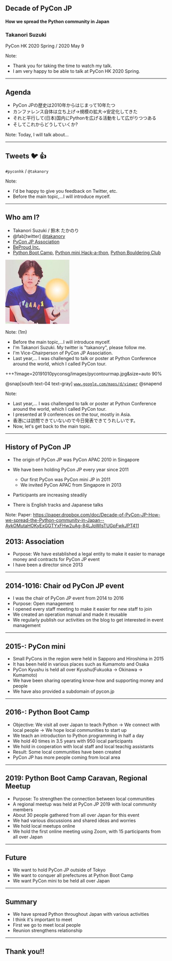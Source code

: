 ## Decade of PyCon JP

#### How we spread the Python community in Japan

### Takanori Suzuki

PyCon HK 2020 Spring / 2020 May 9

Note:

* Thank you for taking the time to watch my talk.
* I am very happy to be able to talk at PyCon HK 2020 Spring.

---

## Agenda

* PyCon JPの歴史は2010年からはじまって10年たつ
* カンファレンス自体は立ち上げ→規模の拡大→安定化してきた
* それと平行して(日本)国内にPythonを広げる活動をして広がりつつある
* そしてこれからどうしていくか?

Note:
Today, I will talk about...

---

## Tweets 🐦 👍

`#pyconhk` / `@takanory`

Note:
* I'd be happy to give you feedback on Twitter, etc.
* Before the main topic,...I will introduce mycelf.

---

## Who am I?

* Takanori Suzuki / 鈴木 たかのり
* @fab[twitter] [@takanory](https://twitter.com/takanory)
* [PyCon JP Association](https://www.pycon.jp)
* [BeProud Inc.](https://www.beproud.jp)
* [Python Boot Camp](https://www.pycon.jp/support/bootcamp.html), [Python mini Hack-a-thon](https://pyhack.connpass.com/), [Python Bouldering Club](https://kabepy.connpass.com/)

![takanory](assets/images/sokidan-square.jpg)

Note:
(1m)
* Before the main topic,...I will introduce mycelf.
* I'm Takanori Suzuki. My twitter is "takanory", please follow me.
* I'm Vice-Chairperson of PyCon JP Association.
* Last year,... I was challenged to talk or poster at Python Conference around the world, which I called PyCon tour.

+++?image=20191010pyconsg/images/pycontourmap.jpg&size=auto 90%

@snap[south text-04 text-gray]
[`www.google.com/maps/d/viewer`](https://www.google.com/maps/d/viewer?mid=1El0Gzo-efzH7pBkaFT8nHMwRiVR-1JFI&ll=25.39827248419623%2C156.78839700294202&z=2)
@snapend

Note:
* Last year,... I was challenged to talk or poster at Python Conference around the world, which I called PyCon tour.
* I presented at 9 conferences on the tour, mostly in Asia.
* 香港には訪問できていないので今日発表できてうれしいです。
* Now, let's get back to the main topic.

---

## History of PyCon JP

* The origin of PyCon JP was PyCon APAC 2010 in Singapore
* We have been holding PyCon JP every year since 2011

  * Our first PyCon was PyCon mini JP in 2011
  * We invited PyCon APAC from Singapore in 2013
* Participants are increasing steadily
* There is English tracks and Japanese talks

Note:
Paper: https://paper.dropbox.com/doc/Decade-of-PyCon-JP-How-we-spread-the-Python-community-in-Japan--AykOMutaHOKyExGGTYxFHw2uAg-84LJpWIsTUGpFwkJPT411

## 2013: Association

* Purpose: We have established a legal entity to make it easier to manage money and contracts for PyCon JP event 
* I have been a director since 2013

---

## 2014-1016: Chair od PyCon JP event

* I was the chair of PyCon JP event from 2014 to 2016
* Purpose: Open management
* I opened every staff meeting to make it easier for new staff to join
* We created an operation manual and made it reusable
* We regularly publish our activities on the blog to get interested in event management

---

## 2015-: PyCon mini
* Small PyCons in the region were held in Sapporo and Hiroshima in 2015
* It has been held in various places such as Kumamoto and Osaka
* PyCon Kyushu is held all over Kyushu(Fukuoka -> Okinawa -> Kumamoto)
* We have been sharing operating know-how and supporting money and people
* We have also provided a subdomain of pycon.jp

---

## 2016-: Python Boot Camp
* Objective: We visit all over Japan to teach Python → We connect with local people → We hope local communities to start up
* We teach an introduction to Python programming in half a day
* We hold 40 times in 3.5 years with 950 local participants
* We hold in cooperation with local staff and local teachig assistants
* Result: Some local communities have been created
* PyCon JP has more people coming from local area

---

## 2019: Python Boot Camp Caravan, Regional Meetup
* Purpose: To strengthen the connection between local communities
* A regional meetup was held at PyCon JP 2019 with local community members
* About 30 people gathered from all over Japan for this event
* We had various discussions and shared ideas and worries
* We hold local meetups online
* We hold the first online meeting using Zoom, with 15 participants from all over Japan

---

## Future

* We want to hold PyCon JP outside of Tokyo
* We want to conquer all prefectures at Python Boot Camp
* We want PyCon mini to be held all over Japan

---

## Summary

* We have spread Python throughout Japan with various activities
* I think it's important to meet
* First we go to meet local people
* Reunion strengthens relationship

---

## Thank you!!